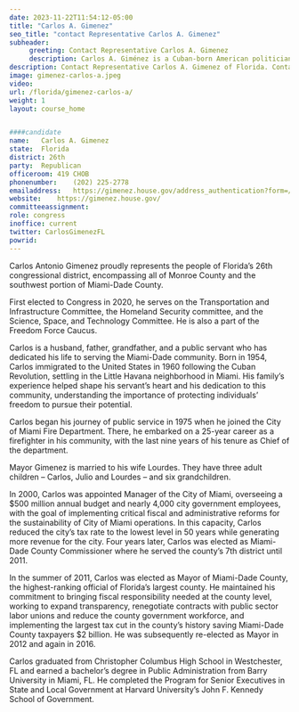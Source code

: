 ```yaml
---
date: 2023-11-22T11:54:12-05:00
title: "Carlos A. Gimenez"
seo_title: "contact Representative Carlos A. Gimenez"
subheader:
     greeting: Contact Representative Carlos A. Gimenez 
     description: Carlos A. Giménez is a Cuban-born American politician and retired firefighter serving as the U.S. Representative for Florida's 26th congressional district. A Republican, he served as mayor of Miami-Dade County, Florida, from 2011 to 2020.
description: Contact Representative Carlos A. Gimenez of Florida. Contact information for Carlos A. Gimenez includes email address, phone number, and mailing address.
image: gimenez-carlos-a.jpeg
video: 
url: /florida/gimenez-carlos-a/
weight: 1
layout: course_home


####candidate
name:	Carlos A. Gimenez
state:	Florida
district: 26th
party:	Republican
officeroom:	419 CHOB
phonenumber:	(202) 225-2778
emailaddress:	https://gimenez.house.gov/address_authentication?form=/contact
website:	https://gimenez.house.gov/
committeeassignment: 
role: congress
inoffice: current
twitter: CarlosGimenezFL
powrid: 
---
```


Carlos Antonio Gimenez proudly represents the people of Florida’s 26th congressional district, encompassing all of Monroe County and the southwest portion of Miami-Dade County.

First elected to Congress in 2020, he serves on the Transportation and Infrastructure Committee, the Homeland Security committee, and the Science, Space, and Technology Committee. He is also a part of the Freedom Force Caucus.

Carlos is a husband, father, grandfather, and a public servant who has dedicated his life to serving the Miami-Dade community. Born in 1954, Carlos immigrated to the United States in 1960 following the Cuban Revolution, settling in the Little Havana neighborhood in Miami. His family’s experience helped shape his servant’s heart and his dedication to this community, understanding the importance of protecting individuals’ freedom to pursue their potential.

Carlos began his journey of public service in 1975 when he joined the City of Miami Fire Department. There, he embarked on a 25-year career as a firefighter in his community, with the last nine years of his tenure as Chief of the department.

Mayor Gimenez is married to his wife Lourdes. They have three adult children – Carlos, Julio and Lourdes – and six grandchildren.

In 2000, Carlos was appointed Manager of the City of Miami, overseeing a $500 million annual budget and nearly 4,000 city government employees, with the goal of implementing critical fiscal and administrative reforms for the sustainability of City of Miami operations. In this capacity, Carlos reduced the city’s tax rate to the lowest level in 50 years while generating more revenue for the city. Four years later, Carlos was elected as Miami-Dade County Commissioner where he served the county’s 7th district until 2011.

In the summer of 2011, Carlos was elected as Mayor of Miami-Dade County, the highest-ranking official of Florida’s largest county. He maintained his commitment to bringing fiscal responsibility needed at the county level, working to expand transparency, renegotiate contracts with public sector labor unions and reduce the county government workforce, and implementing the largest tax cut in the county’s history saving Miami-Dade County taxpayers $2 billion. He was subsequently re-elected as Mayor in 2012 and again in 2016.

Carlos graduated from Christopher Columbus High School in Westchester, FL and earned a bachelor’s degree in Public Administration from Barry University in Miami, FL. He completed the Program for Senior Executives in State and Local Government at Harvard University’s John F. Kennedy School of Government.